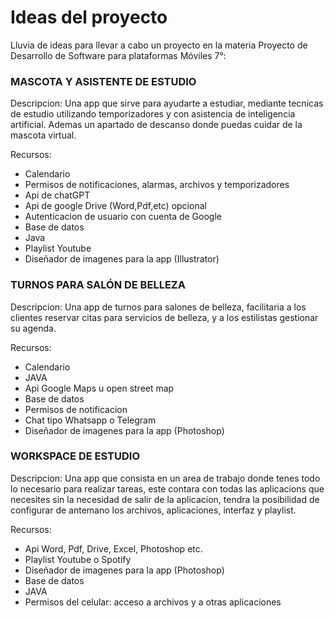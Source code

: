 # Ideas del proyecto

Lluvia de ideas para llevar a cabo un proyecto en la materia Proyecto de Desarrollo de Software para plataformas Móviles 7°:

### MASCOTA Y ASISTENTE DE ESTUDIO

Descripcion: 
Una app que sirve para ayudarte a estudiar, mediante tecnicas de estudio 
utilizando temporizadores y con asistencia de inteligencia artificial. Ademas un 
apartado de descanso donde puedas cuidar de la mascota virtual.

Recursos:
- Calendario
- Permisos de notificaciones, alarmas, archivos y temporizadores
- Api de chatGPT
- Api de google Drive (Word,Pdf,etc) opcional
- Autenticacion de usuario con cuenta de Google
- Base de datos
- Java
- Playlist Youtube
- Diseñador de imagenes para la app (Illustrator)

### TURNOS PARA SALÓN DE BELLEZA

Descripcion: 
Una app de turnos para salones de belleza, facilitaria a los clientes 
reservar citas para servicios de belleza, y a los estilistas gestionar su agenda.

Recursos:
- Calendario
- JAVA
- Api Google Maps u open street map
- Base de datos
- Permisos de notificacion
- Chat tipo Whatsapp o Telegram
- Diseñador de imagenes para la app (Photoshop)

### WORKSPACE DE ESTUDIO

Descripcion: 
Una app que consista en un area de trabajo donde tenes todo lo necesario para realizar tareas, este contara con todas las aplicacions que necesites sin la necesidad de salir de la aplicacion, tendra la posibilidad de configurar de antemano los archivos, aplicaciones,
interfaz y playlist.

Recursos:
- Api Word, Pdf, Drive, Excel, Photoshop etc. 
- Playlist Youtube o Spotify
- Diseñador de imagenes para la app (Photoshop)
- Base de datos
- JAVA 
- Permisos del celular: acceso a archivos y a otras aplicaciones
